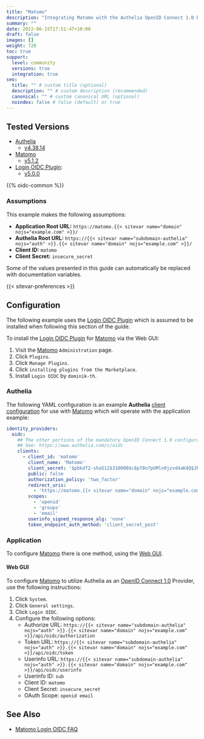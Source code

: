 ```yaml
---
title: "Matomo"
description: "Integrating Matomo with the Authelia OpenID Connect 1.0 Provider."
summary: ""
date: 2022-06-15T17:51:47+10:00
draft: false
images: []
weight: 720
toc: true
support:
  level: community
  versions: true
  integration: true
seo:
  title: "" # custom title (optional)
  description: "" # custom description (recommended)
  canonical: "" # custom canonical URL (optional)
  noindex: false # false (default) or true
---
```


## Tested Versions

- [Authelia]
  - [v4.38.14](https://github.com/authelia/authelia/releases/tag/v4.38.14)
- [Matomo]
  - [v5.1.2](https://github.com/matomo-org/matomo/releases/tag/5.1.2)
- [Login OIDC Plugin]:
  - [v5.0.0](https://github.com/dominik-th/matomo-plugin-LoginOIDC/releases/tag/5.0.0)

{{% oidc-common %}}

### Assumptions

This example makes the following assumptions:

- __Application Root URL:__ `https://matomo.{{< sitevar name="domain" nojs="example.com" >}}/`
- __Authelia Root URL:__ `https://{{< sitevar name="subdomain-authelia" nojs="auth" >}}.{{< sitevar name="domain" nojs="example.com" >}}/`
- __Client ID:__ `matomo`
- __Client Secret:__ `insecure_secret`

Some of the values presented in this guide can automatically be replaced with documentation variables.

{{< sitevar-preferences >}}

## Configuration

The following example uses the [Login OIDC Plugin] which is assumed to be installed when following this
section of the guide.

To install the [Login OIDC Plugin] for [Matomo] via the Web GUI:

1. Visit the [Matomo] `Administration` page.
2. Click `Plugins`.
3. Click `Manage Plugins`.
4. Click `installing plugins from the Marketplace`.
5. Install `Login OIDC` by `dominik-th`.

### Authelia

The following YAML configuration is an example __Authelia__ [client configuration] for use with [Matomo] which will
operate with the application example:

```yaml {title="configuration.yml"}
identity_providers:
  oidc:
    ## The other portions of the mandatory OpenID Connect 1.0 configuration go here.
    ## See: https://www.authelia.com/c/oidc
    clients:
      - client_id: 'matomo'
        client_name: 'Matomo'
        client_secret: '$pbkdf2-sha512$310000$c8p78n7pUMln0jzvd4aK4Q$JNRBzwAo0ek5qKn50cFzzvE9RXV88h1wJn5KGiHrD0YKtZaR/nCb2CJPOsKaPK0hjf.9yHxzQGZziziccp6Yng'  # The digest of 'insecure_secret'.
        public: false
        authorization_policy: 'two_factor'
        redirect_uris:
          - 'https://matomo.{{< sitevar name="domain" nojs="example.com" >}}/index.php?module=LoginOIDC&action=callback&provider=oidc'
        scopes:
          - 'openid'
          - 'groups'
          - 'email'
        userinfo_signed_response_alg: 'none'
        token_endpoint_auth_method: 'client_secret_post'
```

### Application

To configure [Matomo] there is one method, using the [Web GUI](#web-gui).

#### Web GUI

To configure [Matomo] to utilize Authelia as an [OpenID Connect 1.0] Provider, use the following instructions:

1. Click `System`.
2. Click `General settings`.
3. Click `Login OIDC`.
4. Configure the following options:
   - Authorize URL: `https://{{< sitevar name="subdomain-authelia" nojs="auth" >}}.{{< sitevar name="domain" nojs="example.com" >}}/api/oidc/authorization`
   - Token URL: `https://{{< sitevar name="subdomain-authelia" nojs="auth" >}}.{{< sitevar name="domain" nojs="example.com" >}}/api/oidc/token`
   - Userinfo URL: `https://{{< sitevar name="subdomain-authelia" nojs="auth" >}}.{{< sitevar name="domain" nojs="example.com" >}}/api/oidc/userinfo`
   - Userinfo ID: `sub`
   - Client ID: `matomo`
   - Client Secret: `insecure_secret`
   - OAuth Scope: `openid email`

## See Also

- [Matomo Login OIDC FAQ](https://plugins.matomo.org/LoginOIDC/#faq)

[Matomo]: https://matomo.org/
[Authelia]: https://www.authelia.com
[Login OIDC Plugin]: https://plugins.matomo.org/LoginOIDC/
[OpenID Connect 1.0]: ../../openid-connect/introduction.md
[client configuration]: ../../../configuration/identity-providers/openid-connect/clients.md
